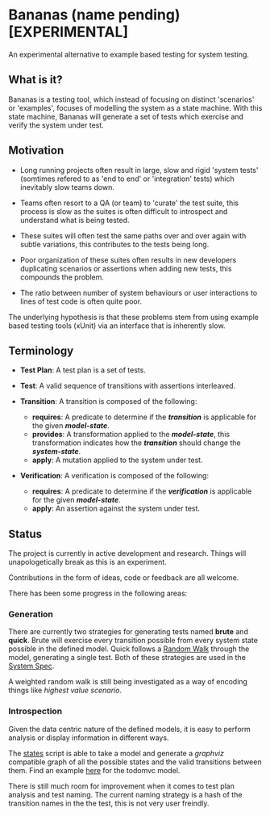 # Bananas (name pending) [EXPERIMENTAL]

An experimental alternative to example based testing for system testing.

## What is it?

Bananas is a testing tool, which instead of focusing on distinct 'scenarios' or 'examples', focuses of modelling the system as a state machine. With this state machine, Bananas will generate a set of tests which exercise and verify the system under test.

## Motivation

* Long running projects often result in large, slow and rigid 'system tests' (somtimes refered to as 'end to end' or 'integration' tests) which inevitably slow teams down.

* Teams often resort to a QA (or team) to 'curate' the test suite, this process is slow as the suites is often difficult to introspect and understand what is being tested.

* These suites will often test the same paths over and over again with subtle variations, this contributes to the tests being long.

* Poor organization of these suites often results in new developers duplicating scenarios or assertions when adding new tests, this compounds the problem.

* The ratio between number of system behaviours or user interactions to lines of test code is often quite poor.

The underlying hypothesis is that these problems stem from using example based testing tools (xUnit) via an interface that is inherently slow.

## Terminology

* **Test Plan**: A test plan is a set of tests. 

* **Test**: A valid sequence of transitions with assertions interleaved.

* **Transition**: A transition is composed of the following:
  * **requires**: A predicate to determine if the ***transition*** is applicable for the given ***model-state***.
  * **provides**: A transformation applied to the ***model-state***, this transformation indicates how the ***transition*** should change the ***system-state***.
  * **apply**: A mutation applied to the system under test.

* **Verification**: A verification is composed of the following:
  * **requires**: A predicate to determine if the ***verification*** is applicable for the given ***model-state***.
  * **apply**: An assertion against the system under test.

## Status

The project is currently in active development and research. Things will unapologetically break as this is an experiment.

Contributions in the form of ideas, code or feedback are all welcome.

There has been some progress in the following areas:

### Generation

There are currently two strategies for generating tests named **brute** and **quick**. Brute will exercise every transition possible from every system state possible in the defined model. Quick follows a [Random Walk](https://en.wikipedia.org/wiki/Random_walk) through the model, generating a single test. Both of these strategies are used in the [System Spec](test/system_spec.js).

A weighted random walk is still being investigated as a way of encoding things like *highest value scenario*.

### Introspection

Given the data centric nature of the defined models, it is easy to perform analysis or display information in different ways.

The [states](bin/states) script is able to take a model and generate a *graphviz* compatible graph of all the possible states and the valid transitions between them. Find an example [here](docs/todo-state-diagram.png) for the todomvc model.

There is still much room for improvement when it comes to test plan analysis and test naming. The current naming strategy is a hash of the transition names in the the test, this is not very user freindly.
